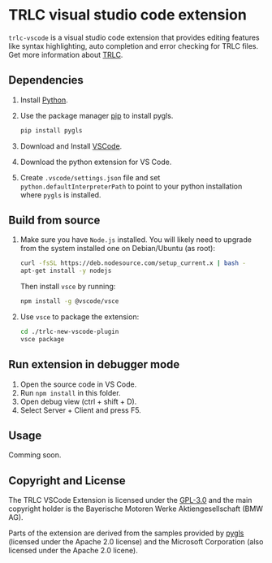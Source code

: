 # TRLC visual studio code extension

`trlc-vscode` is a visual studio code extension that provides editing
features like syntax highlighting, auto completion and error checking
for TRLC files. Get more information about
[TRLC](https://github.com/bmw-software-engineering/trlc/).

## Dependencies

1. Install [Python](https://www.python.org/downloads/).
2. Use the package manager [pip](https://pip.pypa.io/en/stable/) to
   install pygls.

   ```bash
   pip install pygls
   ```

3. Download and Install [VSCode](https://code.visualstudio.com/download).
4. Download the python extension for VS Code.
5. Create `.vscode/settings.json` file and set
   `python.defaultInterpreterPath` to point to your python
   installation where `pygls` is installed.

## Build from source

1. Make sure you have `Node.js` installed. You will likely need to
   upgrade from the system installed one on Debian/Ubuntu (as root):

   ```bash
   curl -fsSL https://deb.nodesource.com/setup_current.x | bash -
   apt-get install -y nodejs
   ```

   Then install `vsce` by running:

   ```bash
   npm install -g @vscode/vsce
   ```

2. Use `vsce` to package the extension:

   ```bash
   cd ./trlc-new-vscode-plugin
   vsce package
   ```

## Run extension in debugger mode

1. Open the source code in VS Code.
2. Run `npm install` in this folder.
2. Open debug view (ctrl + shift + D).
3. Select Server + Client and press F5.


## Usage

Comming soon.

## Copyright and License

The TRLC VSCode Extension is licensed under the [GPL-3.0](LICENSE) and
the main copyright holder is the Bayerische Motoren Werke
Aktiengesellschaft (BMW AG).

Parts of the extension are derived from the samples provided by
[pygls](https://pypi.org/project/pygls) (licensed under the Apache 2.0
license) and the Microsoft Corporation (also licensed under the Apache
2.0 licene).
